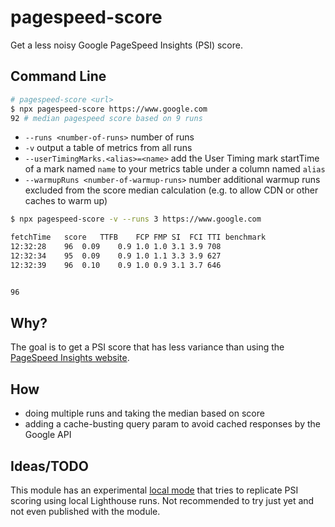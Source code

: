 # pagespeed-score

Get a less noisy Google PageSpeed Insights (PSI) score.

## Command Line

```sh
# pagespeed-score <url>
$ npx pagespeed-score https://www.google.com
92 # median pagespeed score based on 9 runs
```

* `--runs <number-of-runs>` number of runs
* `-v` output a table of metrics from all runs
* `--userTimingMarks.<alias>=<name>` add the User Timing mark startTime of a mark named `name` to your metrics table under a column named `alias`
* `--warmupRuns <number-of-warmup-runs>` number additional warmup runs excluded from the score median calculation (e.g. to allow CDN or other caches to warm up)

```sh
$ npx pagespeed-score -v --runs 3 https://www.google.com

fetchTime	score	TTFB	FCP	FMP	SI	FCI	TTI	benchmark
12:32:28	96	0.09	0.9	1.0	1.0	3.1	3.9	708
12:32:34	95	0.09	0.9	1.0	1.1	3.3	3.9	627
12:32:39	96	0.10	0.9	1.0	0.9	3.1	3.7	646


96
```

## Why?

The goal is to get a PSI score that has less variance than using the [PageSpeed Insights website](https://developers.google.com/speed/pagespeed/insights/).

## How

* doing multiple runs and taking the median based on score
* adding a cache-busting query param to avoid cached responses by the Google API

## Ideas/TODO

This module has an experimental [local mode](/local) that tries to replicate PSI scoring using local Lighthouse runs. Not recommended to try just yet and not even published with the module.
